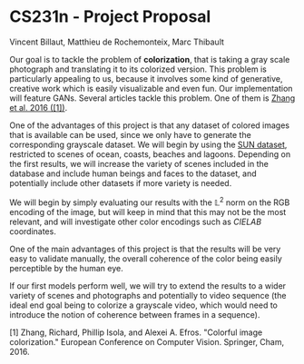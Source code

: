 # CS231n - Project Proposal

Vincent Billaut, Matthieu de Rochemonteix, Marc Thibault

Our goal is to tackle the problem of **colorization**, that
 is taking a gray scale photograph and translating it to its colorized
version. This problem is particularly appealing to us, because it
involves some kind of generative, creative work which is easily
visualizable and even fun. Our implementation will feature GANs.  Several articles tackle this problem. One of them is [Zhang et al. 2016 ([1])](https://arxiv.org/abs/1603.08511).  

One of the advantages of this project is that any dataset of colored images that is available can be used, since  we only have to generate the corresponding grayscale dataset. We will begin by using the [SUN  dataset](https://groups.csail.mit.edu/vision/SUN/), restricted to scenes of ocean, coasts, beaches and lagoons. Depending on the first results, we will increase the variety of scenes included in the database and include human beings and faces to the dataset, and potentially  include other datasets if more variety is needed.

We will begin by simply evaluating our results with the $\mathbb{L}^2$ norm on the RGB encoding of the image, but will keep in mind that this may not be the most relevant, and will investigate other color encodings such as *CIELAB* coordinates.

One of the main advantages of this project is that the results will be very easy to validate manually, the overall coherence of the color being easily perceptible by the human eye.

If our first models perform well, we will try to extend the results to a wider variety of scenes and photographs and potentially to video sequence (the ideal end goal being to colorize a grayscale video, which would need to introduce the notion of coherence between frames in a sequence).

[1] Zhang, Richard, Phillip Isola, and Alexei A. Efros. "Colorful image colorization." European Conference on Computer Vision. Springer, Cham, 2016.
